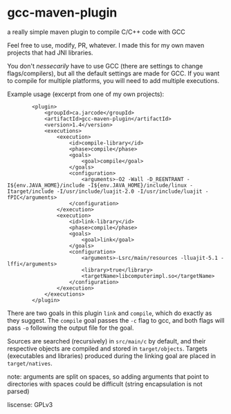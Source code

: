 # gcc-maven-plugin
a really simple maven plugin to compile C/C++ code with GCC

Feel free to use, modify, PR, whatever. I made this for my own maven projects that had JNI libraries.

You don't _nessecarily_ have to use GCC (there are settings to change flags/compilers), but all the default
settings are made for GCC. If you want to compile for multiple platforms, you will need to add multiple
executions.

Example usage (excerpt from one of my own projects):

            <plugin>
                <groupId>ca.jarcode</groupId>
                <artifactId>gcc-maven-plugin</artifactId>
                <version>1.4</version>
                <executions>
                    <execution>
                        <id>compile-library</id>
                        <phase>compile</phase>
                        <goals>
                            <goal>compile</goal>
                        </goals>
                        <configuration>
                            <arguments>-O2 -Wall -D_REENTRANT -I${env.JAVA_HOME}/include -I${env.JAVA_HOME}/include/linux -Itarget/include -I/usr/include/luajit-2.0 -I/usr/include/luajit -fPIC</arguments>
                        </configuration>
                    </execution>
                    <execution>
                        <id>link-library</id>
                        <phase>compile</phase>
                        <goals>
                            <goal>link</goal>
                        </goals>
                        <configuration>
                            <arguments>-Lsrc/main/resources -lluajit-5.1 -lffi</arguments>
                            <library>true</library>
                            <targetName>libcomputerimpl.so</targetName>
                        </configuration>
                    </execution>
                </executions>
            </plugin>

There are two goals in this plugin `link` and `compile`, which do exactly as they suggest. The `compile` goal passes the `-c` flag to gcc, and both flags will pass `-o` following the output file for the goal.

Sources are searched (recursively) in `src/main/c` by default, and their respective objects are compiled and stored in `target/objects`. Targets (executables and libraries) produced during the linking goal are placed in `target/natives`.

note: arguments are split on spaces, so adding arguments that point to directories with spaces could be difficult (string encapsulation is not parsed)

liscense: GPLv3
